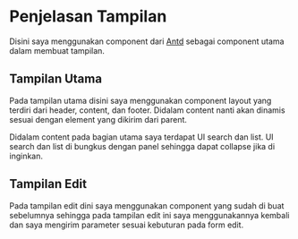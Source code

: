 # Penjelasan Tampilan

Disini saya menggunakan component dari [Antd](https://ant.design/) sebagai component utama dalam membuat tampilan.

## Tampilan Utama
Pada tampilan utama disini saya menggunakan component layout yang terdiri dari header, content, dan footer. Didalam content nanti akan dinamis sesuai dengan element yang dikirim dari parent.

Didalam content pada bagian utama saya terdapat UI search dan list. UI search dan list di bungkus dengan panel sehingga dapat collapse jika di inginkan.

## Tampilan Edit
Pada tampilan edit dini saya menggunakan component yang sudah di buat sebelumnya sehingga pada tampilan edit ini saya menggunakannya kembali dan saya mengirim parameter sesuai kebuturan pada form edit.